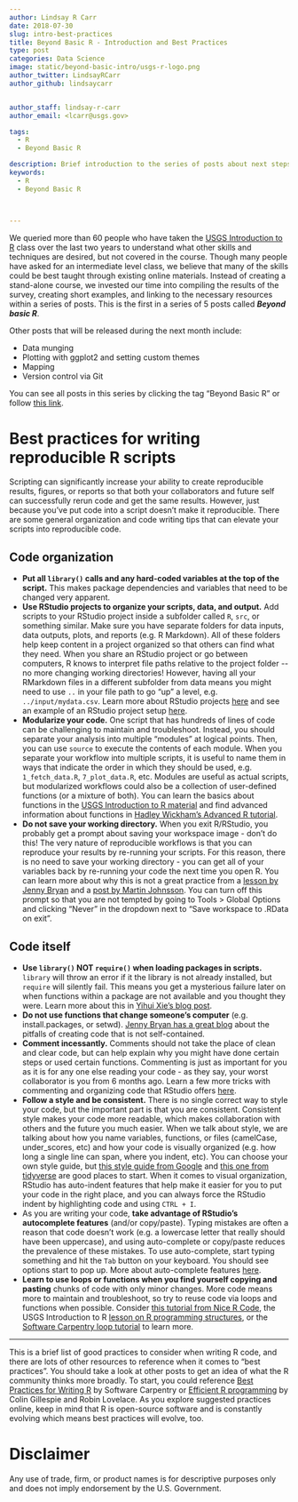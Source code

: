 ```yaml
---
author: Lindsay R Carr
date: 2018-07-30
slug: intro-best-practices
title: Beyond Basic R - Introduction and Best Practices
type: post
categories: Data Science
image: static/beyond-basic-intro/usgs-r-logo.png
author_twitter: LindsayRCarr
author_github: lindsaycarr


author_staff: lindsay-r-carr
author_email: <lcarr@usgs.gov>

tags:
  - R
  - Beyond Basic R

description: Brief introduction to the series of posts about next steps after learning basic R, plus some tips on best practices for scripting in R.
keywords:
  - R
  - Beyond Basic R



---
```

We queried more than 60 people who have taken the [USGS Introduction to R](http://owi.usgs.gov/R/training-curriculum/intro-curriculum) class over the last two years to understand what other skills and techniques are desired, but not covered in the course. Though many people have asked for an intermediate level class, we believe that many of the skills could be best taught through existing online materials. Instead of creating a stand-alone course, we invested our time into compiling the results of the survey, creating short examples, and linking to the necessary resources within a series of posts. This is the first in a series of 5 posts called ***Beyond basic R***.

Other posts that will be released during the next month include:

-   Data munging
-   Plotting with ggplot2 and setting custom themes
-   Mapping
-   Version control via Git

You can see all posts in this series by clicking the tag “Beyond Basic R” or follow [this link](http://waterdata.usgs.gov/blog/tags/beyond-basic-r/).

Best practices for writing reproducible R scripts
=================================================

Scripting can significantly increase your ability to create reproducible results, figures, or reports so that both your collaborators and future self can successfully rerun code and get the same results. However, just because you’ve put code into a script doesn’t make it reproducible. There are some general organization and code writing tips that can elevate your scripts into reproducible code.

Code organization
-----------------

-   **Put all `library()` calls and any hard-coded variables at the top of the script.** This makes package dependencies and variables that need to be changed very apparent.
-   **Use RStudio projects to organize your scripts, data, and output.** Add scripts to your RStudio project inside a subfolder called `R`, `src`, or something similar. Make sure you have separate folders for data inputs, data outputs, plots, and reports (e.g. R Markdown). All of these folders help keep content in a project organized so that others can find what they need. When you share an RStudio project or go between computers, R knows to interpret file paths relative to the project folder -- no more changing working directories! However, having all your RMarkdown files in a different subfolder from data means you might need to use `..` in your file path to go “up” a level, e.g. `../input/mydata.csv`. Learn more about RStudio projects [here](https://support.rstudio.com/hc/en-us/articles/200526207-Using-Projects) and see an example of an RStudio project setup [here](https://github.com/USGS-R/exampleRproj).
-   **Modularize your code.** One script that has hundreds of lines of code can be challenging to maintain and troubleshoot. Instead, you should separate your analysis into multiple “modules” at logical points. Then, you can use `source` to execute the contents of each module. When you separate your workflow into multiple scripts, it is useful to name them in ways that indicate the order in which they should be used, e.g. `1_fetch_data.R`, `7_plot_data.R`, etc. Modules are useful as actual scripts, but modularized workflows could also be a collection of user-defined functions (or a mixture of both). You can learn the basics about functions in the [USGS Introduction to R material](https://owi.usgs.gov/R/training-curriculum/intro-curriculum/Reproduce/#functions-in-r) and find advanced information about functions in [Hadley Wickham’s Advanced R tutorial](http://adv-r.had.co.nz/Functions.html).
-   **Do not save your working directory.** When you exit R/RStudio, you probably get a prompt about saving your workspace image - don’t do this! The very nature of reproducible workflows is that you can reproduce your results by re-running your scripts. For this reason, there is no need to save your working directory - you can get all of your variables back by re-running your code the next time you open R. You can learn more about why this is not a great practice from a [lesson by Jenny Bryan](http://stat545.com/block002_hello-r-workspace-wd-project.html#workspace-.rdata) and a [post by Martin Johnsson](https://onunicornsandgenes.blog/2017/04/02/using-r-dont-save-your-workspace/). You can turn off this prompt so that you are not tempted by going to Tools &gt; Global Options and clicking “Never” in the dropdown next to “Save workspace to .RData on exit”.

Code itself
-----------

-   **Use `library()` NOT `require()` when loading packages in scripts.** `library` will throw an error if it the library is not already installed, but `require` will silently fail. This means you get a mysterious failure later on when functions within a package are not available and you thought they were. Learn more about this in [Yihui Xie’s blog post](https://yihui.name/en/2014/07/library-vs-require/).
-   **Do not use functions that change someone’s computer** (e.g. install.packages, or setwd). [Jenny Bryan has a great blog](https://www.tidyverse.org/articles/2017/12/workflow-vs-script/) about the pitfalls of creating code that is not self-contained.
-   **Comment incessantly.** Comments should not take the place of clean and clear code, but can help explain why you might have done certain steps or used certain functions. Commenting is just as important for you as it is for any one else reading your code - as they say, your worst collaborator is you from 6 months ago. Learn a few more tricks with commenting and organizing code that RStudio offers [here](https://support.rstudio.com/hc/en-us/articles/200484568-Code-Folding-and-Sections).
-   **Follow a style and be consistent.** There is no single correct way to style your code, but the important part is that you are consistent. Consistent style makes your code more readable, which makes collaboration with others and the future you much easier. When we talk about style, we are talking about how you name variables, functions, or files (camelCase, under\_scores, etc) and how your code is visually organized (e.g. how long a single line can span, where you indent, etc). You can choose your own style guide, but [this style guide from Google](https://google.github.io/styleguide/Rguide.xml) and [this one from tidyverse](http://style.tidyverse.org/) are good places to start. When it comes to visual organization, RStudio has auto-indent features that help make it easier for you to put your code in the right place, and you can always force the RStudio indent by highlighting code and using `CTRL + I`.
-   As you are writing your code, **take advantage of RStudio’s autocomplete features** (and/or copy/paste). Typing mistakes are often a reason that code doesn’t work (e.g. a lowercase letter that really should have been uppercase), and using auto-complete or copy/paste reduces the prevalence of these mistakes. To use auto-complete, start typing something and hit the `Tab` button on your keyboard. You should see options start to pop up. More about auto-complete features [here](https://support.rstudio.com/hc/en-us/articles/205273297-Code-Completion).
-   **Learn to use loops or functions when you find yourself copying and pasting** chunks of code with only minor changes. More code means more to maintain and troubleshoot, so try to reuse code via loops and functions when possible. Consider [this tutorial from Nice R Code](https://nicercode.github.io/guides/repeating-things/), the USGS Introduction to R [lesson on R programming structures](https://owi.usgs.gov/R/training-curriculum/intro-curriculum/Reproduce/), or the [Software Carpentry loop tutorial](https://swcarpentry.github.io/r-novice-inflammation/15-supp-loops-in-depth/) to learn more.

------------------------------------------------------------------------

This is a brief list of good practices to consider when writing R code, and there are lots of other resources to reference when it comes to “best practices”. You should take a look at other posts to get an idea of what the R community thinks more broadly. To start, you could reference [Best Practices for Writing R](https://swcarpentry.github.io/r-novice-inflammation/06-best-practices-R/) by Software Carpentry or [Efficient R programming](https://csgillespie.github.io/efficientR/coding-style.html) by Colin Gillespie and Robin Lovelace. As you explore suggested practices online, keep in mind that R is open-source software and is constantly evolving which means best practices will evolve, too.

Disclaimer
==========

Any use of trade, firm, or product names is for descriptive purposes only and does not imply endorsement by the U.S. Government.
